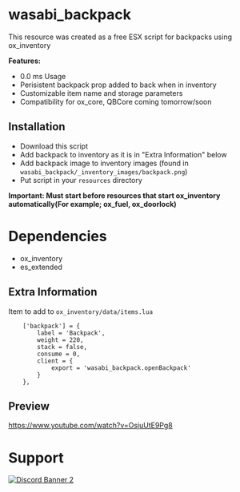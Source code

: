 # wasabi_backpack

This resource was created as a free ESX script for backpacks using ox_inventory

<b>Features:</b>
- 0.0 ms Usage
- Perisistent backpack prop added to back when in inventory
- Customizable item name and storage parameters
- Compatibility for ox_core, QBCore coming tomorrow/soon

## Installation

- Download this script
- Add backpack to inventory as it is in "Extra Information" below
- Add backpack image to inventory images (found in `wasabi_backpack/_inventory_images/backpack.png`)
- Put script in your `resources` directory

**Important: Must start before resources that start ox_inventory automatically(For example; ox_fuel, ox_doorlock)**

# Dependencies
 - ox_inventory
 - es_extended

## Extra Information
Item to add to `ox_inventory/data/items.lua`
```
	['backpack'] = {
		label = 'Backpack',
		weight = 220,
		stack = false,
		consume = 0,
		client = {
			export = 'wasabi_backpack.openBackpack'
		}
	},
```

## Preview
https://www.youtube.com/watch?v=OsjuUtE9Pg8

# Support
<a href='https://discord.gg/79zjvy4JMs'>![Discord Banner 2](https://discordapp.com/api/guilds/1025493337031049358/widget.png?style=banner2)</a>
